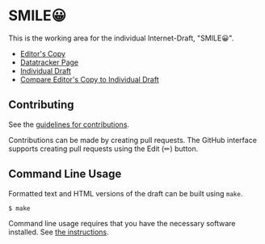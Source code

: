 # SMILE😀

This is the working area for the individual Internet-Draft, "SMILE😀".

* [Editor's Copy](https://ThomasAbbink.github.io/smile-/#go.draft-thomas-infi-smile.html)
* [Datatracker Page](https://datatracker.ietf.org/doc/draft-thomas-infi-smile)
* [Individual Draft](https://datatracker.ietf.org/doc/html/draft-thomas-infi-smile)
* [Compare Editor's Copy to Individual Draft](https://ThomasAbbink.github.io/smile-/#go.draft-thomas-infi-smile.diff)


## Contributing

See the
[guidelines for contributions](https://github.com/ThomasAbbink/smile-/blob/main/CONTRIBUTING.md).

Contributions can be made by creating pull requests.
The GitHub interface supports creating pull requests using the Edit (✏) button.


## Command Line Usage

Formatted text and HTML versions of the draft can be built using `make`.

```sh
$ make
```

Command line usage requires that you have the necessary software installed.  See
[the instructions](https://github.com/martinthomson/i-d-template/blob/main/doc/SETUP.md).

